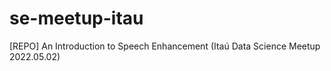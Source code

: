 # se-meetup-itau
[REPO] An Introduction to Speech Enhancement (Itaú Data Science Meetup 2022.05.02)

